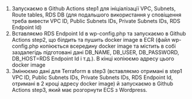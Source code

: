 1. Запускаємо в Github Actions step1 для ініціалізації VPC, Subnets, Route tables, RDS DB (для подальшого використання у сповіщення треба вивести VPC ID, Public Subnets IDs, Private Subnets IDs, RDS Endpoint Id)
2. Вставляємо RDS Endpoint Id в wp-config.php та запускаємо в Github Actions step2, що білдить та пушить docker image в ECR (файл wp-config.php копіюється всередину docker image та містить в собі заздалегідь підготовані дані DB_NAME, DB_USER, DB_PASSWORD, DB_HOST=RDS Endpoint Id і т.д.). В кінці копіюємо адресу цього docker image
3. Змінюємо дані для Terraform в step3 (вставляємо отримані в step1 VPC ID, Public Subnets IDs, Private Subnets IDs, RDS Endpoint Id, отримані в 2 кроці адресу docker image) й запускаємо в Github Actions step3, який має розгорнути ECS з Wordpress.
